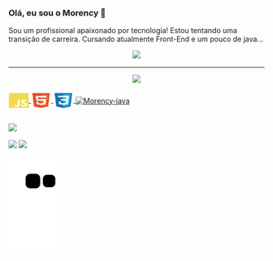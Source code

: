 ### Olá, eu sou o Morency 👋

Sou um profissional apaixonado por tecnologia!
Estou tentando uma transição de carreira. Cursando atualmente Front-End e um pouco de java...

<div align="center">
  <a href="https://github.com/MORENCY1990">
  <img height="180em" src="https://github-readme-stats.vercel.app/api?username=MORENCY1990&show_icons=true&theme=dark&include_all_commits=true&count_private=true"/><br><hr>
  <img height="180em" src="https://github-readme-stats.vercel.app/api/top-langs/?username=MORENCY1990&layout=compact&langs_count=7&theme=dark"/>
</div>
<div style="display: inline_block"><br>
  <img align="center" alt="Morency-Js" height="30" width="40" src="https://raw.githubusercontent.com/devicons/devicon/master/icons/javascript/javascript-plain.svg">
  <img align="center" alt="Morency-HTML" height="30" width="40" src="https://raw.githubusercontent.com/devicons/devicon/master/icons/html5/html5-original.svg">
  <img align="center" alt="Morency-CSS" height="30" width="40" src="https://raw.githubusercontent.com/devicons/devicon/master/icons/css3/css3-original.svg">
  <img align="center" alt="Morency-java" heigth="30" width="40" src="[https://cdn-icons-png.flaticon.com/512/14/14427.png](https://images.vexels.com/media/users/3/166401/isolated/lists/b82aa7ac3f736dd78570dd3fa3fa9e24-icone-da-linguagem-de-programacao-java.png)"
</div>
  
  ##
 
<div> 
  
  <a href="https://instagram.com/morencycneto" target="_blank"><img src="https://img.shields.io/badge/-Instagram-%23E4405F?style=for-the-badge&logo=instagram&logoColor=white" target="_blank"></a>
 
  <a href = "mailto:morencycastanheira27@gmail.com"><img src="https://img.shields.io/badge/-Gmail-%23333?style=for-the-badge&logo=gmail&logoColor=white" target="_blank"></a>
  <a href="https://www.linkedin.com/in/morency-castanheira" target="_blank"><img src="https://img.shields.io/badge/-LinkedIn-%230077B5?style=for-the-badge&logo=linkedin&logoColor=white" target="_blank"></a> 
 
  ![Snake animation](https://github.com/MORENCY1990/MORENCY1990/blob/output/github-contribution-grid-snake.svg)
 
</div>
